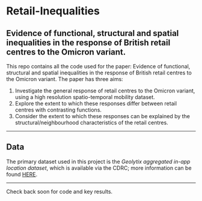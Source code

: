 # Retail-Inequalities

## Evidence of functional, structural and spatial inequalities in the response of British retail centres to the Omicron variant.

This repo contains all the code used for the paper: Evidence of functional, structural and spatial inequalities in the response of British retail centres to the Omicron variant. The paper has three aims:

1. Investigate the general response of retail centres to the Omicron variant, using a high resolution spatio-temporal mobility dataset.
2. Explore the extent to which these responses differ between retail centres with contrasting functions.
3. Consider the extent to which these responses can be explained by the structural/neighbourhood characteristics of the retail centres. 

---

## Data

The primary dataset used in this project is the *Geolytix aggregated in-app location dataset*, which is available via the CDRC; more information can be found [HERE](https://data.cdrc.ac.uk/dataset/geolytix-aggregated-app-location-dataset).

---

Check back soon for code and key results.


